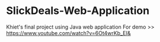 # SlickDeals-Web-Application
Khiet's final project using Java web application
For demo >> https://www.youtube.com/watch?v=6Ot4wrKb_EI&
